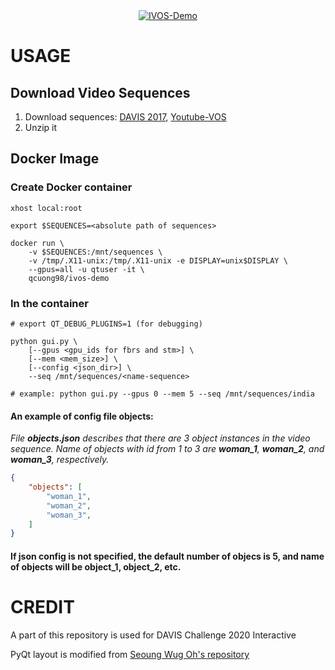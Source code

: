 <div align="center">
  <a href="https://www.youtube.com/watch?v=x2lotmG0Ts4"><img src="https://img.youtube.com/vi/x2lotmG0Ts4/0.jpg" alt="IVOS-Demo"></a>
</div>

# USAGE

## Download Video Sequences

1. Download sequences: [DAVIS 2017](https://drive.google.com/file/d/1j_BYZm8G7689nEKd4GGxNtcv4WpLxzUk/view?usp=sharing), [Youtube-VOS](https://drive.google.com/file/d/10v1lkrlHSzcViCtQ2vXbVSvyGzim7JQc/view?usp=sharing)
2. Unzip it

## Docker Image

### Create Docker container
```
xhost local:root

export $SEQUENCES=<absolute path of sequences>

docker run \
	-v $SEQUENCES:/mnt/sequences \
	-v /tmp/.X11-unix:/tmp/.X11-unix -e DISPLAY=unix$DISPLAY \
	--gpus=all -u qtuser -it \
	qcuong98/ivos-demo
```

### In the container
```
# export QT_DEBUG_PLUGINS=1 (for debugging)

python gui.py \
	[--gpus <gpu_ids for fbrs and stm>] \
	[--mem <mem_size>] \
	[--config <json_dir>] \
	--seq /mnt/sequences/<name-sequence>

# example: python gui.py --gpus 0 --mem 5 --seq /mnt/sequences/india
```

#### An example of config file objects:
*File **objects.json** describes that there are 3 object instances in the video sequence. Name of objects with id from 1 to 3 are **woman_1**, **woman_2**, and **woman_3**, respectively.*
```json
{
	"objects": [
		"woman_1",
		"woman_2",
		"woman_3",
	]
}
```
#### If json config is not specified, the default number of objecs is 5, and name of objects will be **object_1**, **object_2**, etc.

# CREDIT

A part of this repository is used for DAVIS Challenge 2020 Interactive

PyQt layout is modified from [Seoung Wug Oh's repository](https://github.com/seoungwugoh/ivs-demo)
